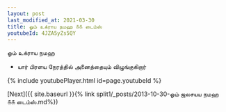 ```yaml
---
layout: post
last_modified_at: 2021-03-30
title: ஓம் உக்ராய நமஹ ௧௧ டைம்ஸ்
youtubeId: 4JZA5yZs5QY
---
```

 
 
 ஓம் உக்ராய நமஹ  
 
 -  யார் பிரளய நேரத்தில் அனைத்தையும் விழுங்குகிறார் 
 
  
 
  
 
 
 
 
 
 


{% include youtubePlayer.html id=page.youtubeId %}
 
[Next]({{ site.baseurl }}{% link  split1/_posts/2013-10-30-ஓம் ஜலசயய நமஹ ௧௧ டைம்ஸ்.md%})
 
